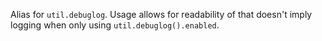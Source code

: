 <!-- YAML
added: v14.9.0
-->

Alias for `util.debuglog`. Usage allows for readability of that doesn't imply
logging when only using `util.debuglog().enabled`.

